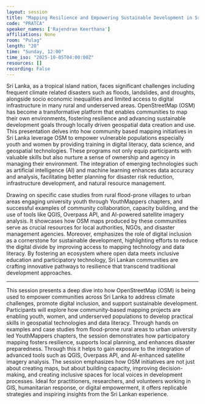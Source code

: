 ```yaml
---
layout: session
title: "Mapping Resilience and Empowering Sustainable Development in Sri Lankan Communities through OpenStreetMap"
code: "PRATCA"
speaker_names: ['Rajendran Keerthana']
affiliations: None
room: "Pulag"
length: "20"
time: "Sunday, 12:00"
time_iso: "2025-10-05T04:00:00Z"
resources: []
recording: False
---
```


Sri Lanka, as a tropical island nation, faces significant challenges including frequent climate related disasters such as floods, landslides, and droughts, alongside socio economic inequalities and limited access to digital infrastructure in many rural and underserved areas. OpenStreetMap (OSM) has become a transformative platform that enables communities to map their own environments, fostering resilience and advancing sustainable development goals through locally driven geospatial data creation and use.
This presentation delves into how community based mapping initiatives in Sri Lanka leverage OSM to empower vulnerable populations especially youth and women by providing training in digital literacy, data science, and geospatial technologies. These programs not only equip participants with valuable skills but also nurture a sense of ownership and agency in managing their environment. The integration of emerging technologies such as artificial intelligence (AI) and machine learning enhances data accuracy and analysis, facilitating better planning for disaster risk reduction, infrastructure development, and natural resource management.

Drawing on specific case studies from rural flood-prone villages to urban areas engaging university youth through YouthMappers chapters, and successful examples of community collaboration, capacity building, and the use of tools like QGIS, Overpass API, and AI-powered satellite imagery analysis. It showcases how OSM maps produced by these communities serve as crucial resources for local authorities, NGOs, and disaster management agencies. Moreover, emphasizes the role of digital inclusion as a cornerstone for sustainable development, highlighting efforts to reduce the digital divide by improving access to mapping technology and data literacy. By fostering an ecosystem where open data meets inclusive education and participatory technology, Sri Lankan communities are crafting innovative pathways to resilience that transcend traditional development approaches.

<hr>

This session presents a deep dive into how OpenStreetMap (OSM) is being used to empower communities across Sri Lanka to address climate challenges, promote digital inclusion, and support sustainable development. Participants will explore how community-based mapping projects are enabling youth, women, and underserved populations to develop practical skills in geospatial technologies and data literacy. Through hands on examples and case studies from flood-prone rural areas to urban university led YouthMappers chapters, the session demonstrates how participatory mapping fosters resilience, supports local planning, and enhances disaster preparedness.
Through this it helps to gain exposure to the integration of advanced tools such as QGIS, Overpass API, and AI-enhanced satellite imagery analysis. The session emphasizes how OSM initiatives are not just about creating maps, but about building capacity, improving decision-making, and creating inclusive spaces for local voices in development processes. Ideal for practitioners, researchers, and volunteers working in GIS, humanitarian response, or digital empowerment, it offers replicable strategies and inspiring insights from the Sri Lankan experience.

